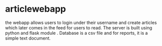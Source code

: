 # articlewebapp
the webapp allows users to login under their username and create articles which later comes in the feed for users to read.
The server is built using python and flask module .
Database is a csv file and for reports, it is a simple text document.
